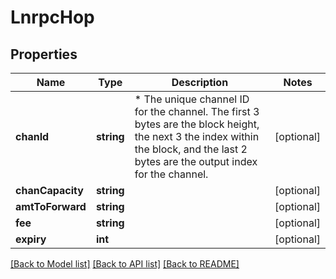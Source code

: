 # LnrpcHop

## Properties
Name | Type | Description | Notes
------------ | ------------- | ------------- | -------------
**chanId** | **string** | * The unique channel ID for the channel. The first 3 bytes are the block height, the next 3 the index within the block, and the last 2 bytes are the output index for the channel. | [optional] 
**chanCapacity** | **string** |  | [optional] 
**amtToForward** | **string** |  | [optional] 
**fee** | **string** |  | [optional] 
**expiry** | **int** |  | [optional] 

[[Back to Model list]](../README.md#documentation-for-models) [[Back to API list]](../README.md#documentation-for-api-endpoints) [[Back to README]](../README.md)


